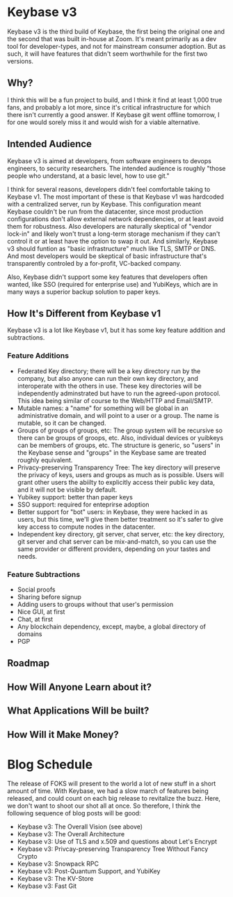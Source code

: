 # Keybase v3

Keybase v3 is the third build of Keybase, the first being the original one and
the second that was built in-house at Zoom. It's meant primarily as a dev tool
for developer-types, and not for mainstream consumer adoption. But as such, it
will have features that didn't seem worthwhile for the first two versions.

## Why?

I think this will be a fun project to build, and I think it find at least 1,000
true fans, and probably a lot more, since it's critical infrastructure for which
there isn't currently a good answer.  If Keybase git went offline tomorrow, I
for one would sorely miss it and would wish for a viable alternative.

## Intended Audience

Keybase v3 is aimed at developers, from software engineers to devops engineers, to 
security researchers. The intended audience is roughly "those people who understand,
at a basic level, how to use git."

I think for several reasons, developers didn't feel comfortable taking to Keybase v1.
The most important of these is that Keybase v1 was hardcoded with a centralized server,
run by Keybase. This configuration meant Keybase couldn't be run from the datacenter, since
most production configurations don't allow external network dependencies, or at least
avoid them for robustness. Also developers are naturally skeptical of "vendor lock-in"
and likely won't trust a long-term storage mechanism if they can't control it or at 
least have the option to swap it out. And similarly, Keybase v3 should funtion as "basic 
infrastructure" much like TLS, SMTP or DNS. And most developers would be skeptical
of basic infrastructure that's transparently controled by a for-profit, VC-backed
company.

Also, Keybase didn't support some key features that developers often wanted, like SSO (required for
enterprise use) and YubiKeys, which are in many ways a superior backup solution to paper keys.

## How It's Different from Keybase v1

Keybase v3 is a lot like Keybase v1, but it has some key feature addition and subtractions.

### Feature Additions

* Federated Key directory; there will be a key directory run by the company, but
  also anyone can run their own key directory, and interoperate with the others in use. These
  key directories will be independently adminstrated but have to run the agreed-upon protocol.
  This idea being similar of course to the Web/HTTP and Email/SMTP.
* Mutable names: a "name" for something will be global in an administrative domain, and will
  point to a user or a group. The name is mutable, so it can be changed.
* Groups of groups of groups, etc: The group system will be recursive so there can be groups
  of groops, etc. Also, individual devices or yuibkeys can be members of groups, etc. The
  structure is generic, so "users" in the Keybase sense and "groups" in the Keybase same
  are treated roughly equivalent.
* Privacy-preserving Transparency Tree: The key directory will preserve the privacy of keys,
  users and groups as much as is possible. Users will grant other users the abiilty to explicitly
  access their public key data, and it will not be visible by default.
* Yubikey support: better than paper keys
* SSO support: required for enteprirse adoption
* Better support for "bot" users: in Keybase, they were hacked in as users, but this time, we'll
  give them better treatment so it's safer to give key access to compute nodes in the datacenter.
* Independent key directory, git server, chat server, etc: the key directory, git server and chat
  server can be mix-and-match, so you can use the same provider or different providers, depending on
  your tastes and needs.

### Feature Subtractions

* Social proofs
* Sharing before signup
* Adding users to groups without that user's permission
* Nice GUI, at first
* Chat, at first
* Any blockchain dependency, except, maybe, a global directory of domains
* PGP

## Roadmap

## How Will Anyone Learn about it?

## What Applications Will be built?

## How Will it Make Money?

# Blog Schedule

The release of FOKS will present to the world a lot of new stuff in a short amount of time.
With Keybase, we had a slow march of features being released, and could count on each big 
release to revitalize the buzz. Here, we don't want to shoot our shot all at once. So
therefore, I think the following sequence of blog posts will be good:

  - Keybase v3: The Overall Vision (see above)
  - Keybase v3: The Overall Architecture
  - Keybase v3: Use of TLS and x.509 and questions about Let's Encrypt
  - Keybase v3: Privcay-preserving Transparency Tree Without Fancy Crypto
  - Keybase v3: Snowpack RPC
  - Keybase v3: Post-Quantum Support, and YubiKey
  - Keybase v3: The KV-Store
  - Keybase v3: Fast Git



